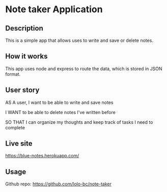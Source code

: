 # Note taker Application

## Description 

This is a simple app that allows uses to write and save or delete notes. 


## How it works
This app uses node and express to route the data, which is stored in JSON format.


## User story 

AS A user, I want to be able to write and save notes

I WANT to be able to delete notes I've written before

SO THAT I can organize my thoughts and keep track of tasks I need to complete

## Live site

https://blue-notes.herokuapp.com/

## Usage 

Github repo: https://github.com/lolo-bc/note-taker